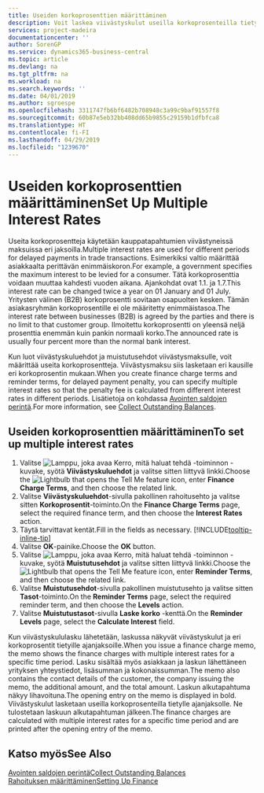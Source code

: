 ```yaml
---
title: Useiden korkoprosenttien määrittäminen
description: Voit laskea viivästyskulut useilla korkoprosenteilla tietylle jaksolle. Koron laskeminen on samanlaista kaikille viivästyskuluille. Ainoa ero on tietyn jakson korkoprosentti.
services: project-madeira
documentationcenter: ''
author: SorenGP
ms.service: dynamics365-business-central
ms.topic: article
ms.devlang: na
ms.tgt_pltfrm: na
ms.workload: na
ms.search.keywords: ''
ms.date: 04/01/2019
ms.author: sgroespe
ms.openlocfilehash: 3311747fb6bf6482b708948c3a99c9baf91557f8
ms.sourcegitcommit: 60b87e5eb32bb408dd65b9855c29159b1dfbfca8
ms.translationtype: HT
ms.contentlocale: fi-FI
ms.lasthandoff: 04/29/2019
ms.locfileid: "1239670"
---
```

# <a name="set-up-multiple-interest-rates"></a><span data-ttu-id="5c6bc-104">Useiden korkoprosenttien määrittäminen</span><span class="sxs-lookup"><span data-stu-id="5c6bc-104">Set Up Multiple Interest Rates</span></span>
<span data-ttu-id="5c6bc-105">Useita korkoprosentteja käytetään kauppatapahtumien viivästyneissä maksuissa eri jaksoilla.</span><span class="sxs-lookup"><span data-stu-id="5c6bc-105">Multiple interest rates are used for different periods for delayed payments in trade transactions.</span></span> <span data-ttu-id="5c6bc-106">Esimerkiksi valtio määrittää asiakkaalta perittävän enimmäiskoron.</span><span class="sxs-lookup"><span data-stu-id="5c6bc-106">For example, a government specifies the maximum interest to be levied for a consumer.</span></span> <span data-ttu-id="5c6bc-107">Tätä korkoprosenttia voidaan muuttaa kahdesti vuoden aikana. Ajankohdat ovat 1.1. ja 1.7.</span><span class="sxs-lookup"><span data-stu-id="5c6bc-107">This interest rate can be changed twice a year on 01 January and 01 July.</span></span> <span data-ttu-id="5c6bc-108">Yritysten välinen (B2B) korkoprosentti sovitaan osapuolten kesken. Tämän asiakasryhmän korkoprosentille ei ole määritetty enimmäistasoa.</span><span class="sxs-lookup"><span data-stu-id="5c6bc-108">The interest rate between businesses (B2B) is agreed by the parties and there is no limit to that customer group.</span></span> <span data-ttu-id="5c6bc-109">Ilmoitettu korkoprosentti on yleensä neljä prosenttia enemmän kuin pankin normaali korko.</span><span class="sxs-lookup"><span data-stu-id="5c6bc-109">The announced rate is usually four percent more than the normal bank interest.</span></span>

<span data-ttu-id="5c6bc-110">Kun luot viivästyskuluehdot ja muistutusehdot viivästysmaksulle, voit määrittää useita korkoprosentteja. Viivästysmaksu siis lasketaan eri kausille eri korkoprosentin mukaan.</span><span class="sxs-lookup"><span data-stu-id="5c6bc-110">When you create finance charge terms and reminder terms, for delayed payment penalty, you can specify multiple interest rates so that the penalty fee is calculated from different interest rates in different periods.</span></span> <span data-ttu-id="5c6bc-111">Lisätietoja on kohdassa [Avointen saldojen perintä](receivables-collect-outstanding-balances.md).</span><span class="sxs-lookup"><span data-stu-id="5c6bc-111">For more information, see [Collect Outstanding Balances](receivables-collect-outstanding-balances.md).</span></span>

## <a name="to-set-up-multiple-interest-rates"></a><span data-ttu-id="5c6bc-112">Useiden korkoprosenttien määrittäminen</span><span class="sxs-lookup"><span data-stu-id="5c6bc-112">To set up multiple interest rates</span></span>  
1.  <span data-ttu-id="5c6bc-113">Valitse ![Lamppu, joka avaa Kerro, mitä haluat tehdä -toiminnon](media/ui-search/search_small.png "Kerro, mitä haluat tehdä") -kuvake, syötä **Viivästyskuluehdot** ja valitse sitten liittyvä linkki.</span><span class="sxs-lookup"><span data-stu-id="5c6bc-113">Choose the ![Lightbulb that opens the Tell Me feature](media/ui-search/search_small.png "Tell me what you want to do") icon, enter **Finance Charge Terms**, and then choose the related link.</span></span>  
2.  <span data-ttu-id="5c6bc-114">Valitse **Viivästyskuluehdot**-sivulla pakollinen rahoitusehto ja valitse sitten **Korkoprosentit**-toiminto.</span><span class="sxs-lookup"><span data-stu-id="5c6bc-114">On the **Finance Charge Terms** page, select the required finance term, and then choose the **Interest Rates** action.</span></span>  
3.  <span data-ttu-id="5c6bc-115">Täytä tarvittavat kentät.</span><span class="sxs-lookup"><span data-stu-id="5c6bc-115">Fill in the fields as necessary.</span></span> [!INCLUDE[tooltip-inline-tip](includes/tooltip-inline-tip_md.md)]
4.  <span data-ttu-id="5c6bc-116">Valitse **OK**-painike.</span><span class="sxs-lookup"><span data-stu-id="5c6bc-116">Choose the **OK** button.</span></span>  
5.  <span data-ttu-id="5c6bc-117">Valitse ![Lamppu, joka avaa Kerro, mitä haluat tehdä -toiminnon](media/ui-search/search_small.png "Kerro, mitä haluat tehdä") -kuvake, syötä **Muistutusehdot** ja valitse sitten liittyvä linkki.</span><span class="sxs-lookup"><span data-stu-id="5c6bc-117">Choose the ![Lightbulb that opens the Tell Me feature](media/ui-search/search_small.png "Tell me what you want to do") icon, enter **Reminder Terms**, and then choose the related link.</span></span>  
6.  <span data-ttu-id="5c6bc-118">Valitse **Muistutusehdot**-sivulla pakollinen muistutusehto ja valitse sitten **Tasot**-toiminto.</span><span class="sxs-lookup"><span data-stu-id="5c6bc-118">On the **Reminder Terms** page, select the required reminder term, and then choose the **Levels** action.</span></span>  
7.  <span data-ttu-id="5c6bc-119">Valitse **Muistutustasot**-sivulla **Laske korko** -kenttä.</span><span class="sxs-lookup"><span data-stu-id="5c6bc-119">On the **Reminder Levels** page, select the **Calculate Interest** field.</span></span>  

<span data-ttu-id="5c6bc-120">Kun viivästyskululasku lähetetään, laskussa näkyvät viivästyskulut ja eri korkoprosentit tietyille ajanjaksoille.</span><span class="sxs-lookup"><span data-stu-id="5c6bc-120">When you issue a finance charge memo, the memo shows the finance charges with multiple interest rates for a specific time period.</span></span> <span data-ttu-id="5c6bc-121">Lasku sisältää myös asiakkaan ja laskun lähettäneen yrityksen yhteystiedot, lisäsumman ja kokonaissumman.</span><span class="sxs-lookup"><span data-stu-id="5c6bc-121">The memo also contains the contact details of the customer, the company issuing the memo, the additional amount, and the total amount.</span></span> <span data-ttu-id="5c6bc-122">Laskun alkutapahtuma näkyy lihavoituna.</span><span class="sxs-lookup"><span data-stu-id="5c6bc-122">The opening entry on the memo is displayed in bold.</span></span> <span data-ttu-id="5c6bc-123">Viivästyskulut lasketaan useilla korkoprosenteilla tietylle ajanjaksolle. Ne tulostetaan laskuun alkutapahtuman jälkeen.</span><span class="sxs-lookup"><span data-stu-id="5c6bc-123">The finance charges are calculated with multiple interest rates for a specific time period and are printed after the opening entry of the memo.</span></span>  

## <a name="see-also"></a><span data-ttu-id="5c6bc-124">Katso myös</span><span class="sxs-lookup"><span data-stu-id="5c6bc-124">See Also</span></span>  
[<span data-ttu-id="5c6bc-125">Avointen saldojen perintä</span><span class="sxs-lookup"><span data-stu-id="5c6bc-125">Collect Outstanding Balances</span></span>](receivables-collect-outstanding-balances.md)  
[<span data-ttu-id="5c6bc-126">Rahoituksen määrittäminen</span><span class="sxs-lookup"><span data-stu-id="5c6bc-126">Setting Up Finance</span></span>](finance-setup-finance.md)
